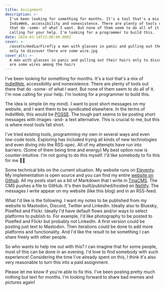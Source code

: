 ```yaml
---
title: Assignment
description: >-
  I've been looking for something for months. It's a tool that's a mix of
  IndieWeb, accessibility and nonexistence. There are plenty of tools out there
  that do -some- of what I want. But none of them seem to do all of it. I'm now
  calling for your help. I'm looking for a programmer to build this.
date: 2024-03-18T23:00:00.000Z
cover: >-
  /assets/media/Firefly a man with glasses in panic and pulling out their hairs
  only to discover there are some wire.jpg
cover_alt: >-
  A man with glasses in panic and pulling out their hairs only to discover there
  are some wires among the hairs
---
```


I've been looking for something for months. It's a tool that's a mix of [IndieWeb](https://indieweb.org/), accessibility and nonexistence. There are plenty of tools out there that do -some- of what I want. But none of them seem to do all of it. I'm now calling for your help. I'm looking for a programmer to build this.

The idea is simple (in my mind). I want to post short messages on my website, and I want them to be syndicated elsewhere. In the terms of IndieWeb, this would be [POSSE](https://indieweb.org/POSSE). The tough part seems to be posting short messages with images -and- a text alternative. This is crucial to me, but this is where most tools fall short.

I've tried existing tools, programming my own in several ways and even low-code tools. Exploring has included trying all kinds of new technologies and even diving into the RSS-spec. All of my attempts have run into barriers. (Some of them being time and energy) My best option now is counter-intuitive. I'm not going to do this myself. I'd like somebody to fix this for me 🤞🏿

Some technical bits on the current situation. My website runs on [Eleventy](https://www.11ty.dev/). My implementation is open source and you can find my entire [website on Github](https://github.com/erikkroes/erikkroes-nl).
All my posts start as a bit of Markdown that I write in [TinaCMS](https://tina.io/). The CMS pushes a file to GitHub. It's then built/published/hosted on [Netlify](netlify.com). The messages I write appear on my website (like this blog) and in an RSS-feed.

What I'd like is the following. I want my notes to be published from my website to Mastodon, Discord, Twitter and LinkedIn. Ideally also to Bluesky, Pixelfed and Flickr. Ideally I'd have default flows and/or ways to select platforms to publish to.
For example, I'd like photography to be posted to Pixelfed and Flickr but probably not LinkedIn.
A first version could be posting just text to Mastodon. Then iterations could be done to add more platforms and functionality. And I'd like the result to be something I can share freely with other people.

So who wants to help me out with this? I can imagine that for some people, most of this can be done in an evening. I'd love to find somebody with such experience!
Considering the time I've already spent on this, I think it's also very reasonable to turn this into a paid assignment.

Please let me know if you're able to fix this. I've been posting pretty much nothing but text for months. I'm looking forward to share bad memes and pictures again!
